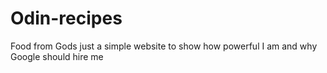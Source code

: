 # Odin-recipes
Food from Gods
just a simple website to show how powerful I am and why Google should hire me
